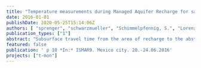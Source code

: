 ```yaml
---
title: "Temperature measurements during Managed Aquifer Recharge for safeguarding subsurface travel times"
date: 2016-01-01
publishDate: 2020-05-25T15:14:06Z
authors: [ "sprenger", "schwarzmueller", "Schimmelpfennig, S.", "Lorenzen, G.", "Gnirß, R.", "Grützmacher, G." ]
publication_types: ["1"]
abstract: "Subsurface travel time from the area of recharge to the abstraction during Managed Aquifer Recharge (MAR) is a critical parameter to ensure sufficient attenuation for hygienic parameters and other undesired substances. This study investigates seasonal temperature fluctuations observed in recharge water and MAR wells as a proxy for cheap and reliable travel time control at a basin infiltration site in Berlin-Spandau (Germany). Based on a time series from seven years of manual measurements, temperature fluctuations observed in infiltration basins and abstraction wells were fitted to sinusoidal functions. Peak values represented as local maxima and local minima from the fitted curves were used for the approximation of travel times between infiltration basin and abstraction wells. Uncertainty was assessed by Monte Carlo simulation of fitted curves based on standard deviation (2s) from residuals. The calculated error propagation from 2s in infiltration basin and 2s in wells range from 7 to 19 days. This study indicates that travel time approximation based on biased manual measurements of temperature is associated with high uncertainty. Nevertheless, the water temperature method for estimating subsurface travel times shows encouraging results and if temperature can be accurately determined, this method can be readily applied at other sites with similar characteristics."
featured: false
publication: ' p 10 *In:* ISMAR9. Mexico city. 20.-24.06.2016'
projects: ["t-mon"]
---
```


